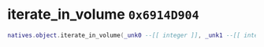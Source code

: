 # iterate_in_volume `0x6914D904`

```lua
natives.object.iterate_in_volume(_unk0 --[[ integer ]], _unk1 --[[ integer ]])
```
